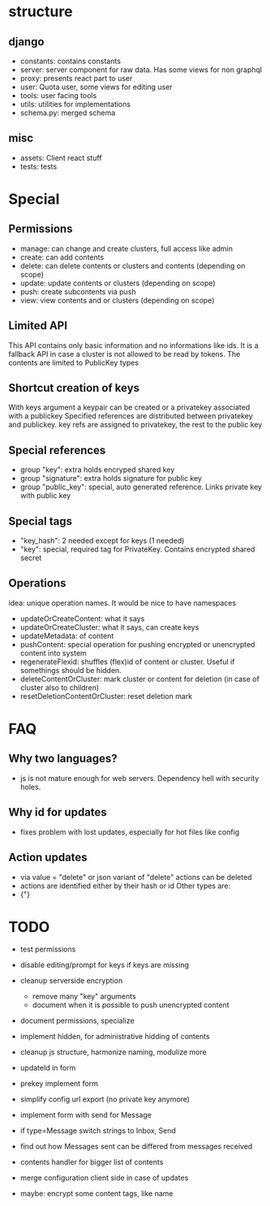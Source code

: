 # structure

## django

-   constants: contains constants
-   server: server component for raw data. Has some views for non graphql
-   proxy: presents react part to user
-   user: Quota user, some views for editing user
-   tools: user facing tools
-   utils: utilities for implementations
-   schema.py: merged schema

## misc

-   assets: Client react stuff
-   tests: tests

# Special

## Permissions

-   manage: can change and create clusters, full access like admin
-   create: can add contents
-   delete: can delete contents or clusters and contents (depending on scope)
-   update: update contents or clusters (depending on scope)
-   push: create subcontents via push
-   view: view contents and or clusters (depending on scope)

## Limited API

This API contains only basic information and no informations like ids.
It is a fallback API in case a cluster is not allowed to be read by tokens.
The contents are limited to PublicKey types

## Shortcut creation of keys

With keys argument a keypair can be created or a privatekey associated with a publickey
Specified references are distributed between privatekey and publickey.
key refs are assigned to privatekey, the rest to the public key

## Special references

-   group "key": extra holds encryped shared key
-   group "signature": extra holds signature for public key
-   group "public_key": special, auto generated reference. Links private key with public key

## Special tags

-   "key_hash": 2 needed except for keys (1 needed)
-   "key": special, required tag for PrivateKey. Contains encrypted shared secret

## Operations

idea: unique operation names. It would be nice to have namespaces

-   updateOrCreateContent: what it says
-   updateOrCreateCluster: what it says, can create keys
-   updateMetadata: of content
-   pushContent: special operation for pushing encrypted or unencrypted content into system
-   regenerateFlexid: shuffles (flex)id of content or cluster. Useful if somethings should be hidden.
-   deleteContentOrCluster: mark cluster or content for deletion (in case of cluster also to children)
-   resetDeletionContentOrCluster: reset deletion mark

# FAQ

## Why two languages?

-   js is not mature enough for web servers. Dependency hell with security holes.

## Why id for updates

-   fixes problem with lost updates, especially for hot files like config

## Action updates

-   via value = "delete" or json variant of "delete" actions can be deleted
-   actions are identified either by their hash or id
    Other types are:
-   {"}

# TODO

-   test permissions
-   disable editing/prompt for keys if keys are missing
-   cleanup serverside encryption
    -   remove many "key" arguments
    -   document when it is possible to push unencrypted content
-   document permissions, specialize
-   implement hidden, for administrative hidding of contents
-   cleanup js structure, harmonize naming, modulize more
-   updateId in form
-   prekey implement form
-   simplify config url export (no private key anymore)
-   implement form with send for Message
-   if type=Message switch strings to Inbox, Send
-   find out how Messages sent can be differed from messages received
-   contents handler for bigger list of contents

-   merge configuration client side in case of updates
-   maybe: encrypt some content tags, like name
